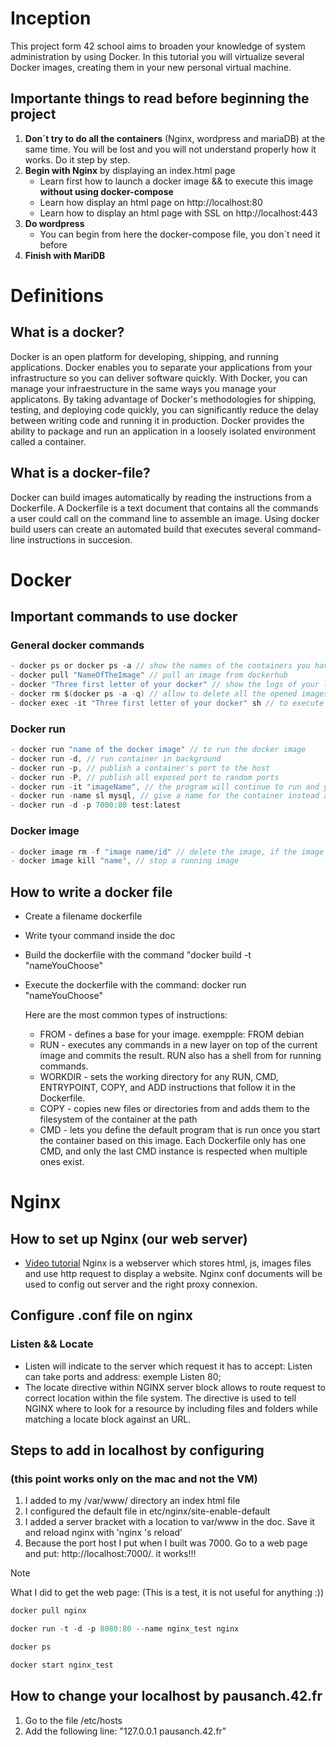 # Inception
This project form 42 school aims to broaden your knowledge of system administration by using Docker. In this tutorial you will virtualize several Docker images, creating them in your new personal virtual machine. 

## Importante things to read before beginning the project
1. **Don´t try to do all the containers** (Nginx, wordpress and mariaDB) at the same time. You will be lost and you will not understand properly how it works. Do it step by step.
2. **Begin with Nginx** by displaying an index.html page
   - Learn first how to launch a docker image && to execute this image **without using docker-compose**
   - Learn how display an html page on http://localhost:80
   - Learn how to display an html page with SSL on http://localhost:443
3. **Do wordpress**
   - You can begin from here the docker-compose file, you don´t need it before
4. **Finish with MariDB**


# Definitions
## What is a docker?
Docker is an open platform for developing, shipping, and running applications. Docker enables you to separate your applications from your infrastructure so you can deliver software quickly. With Docker, you can manage your infraestructure in the same ways you manage your applicatons. By taking advantage of Docker's methodologies for shipping, testing, and deploying code quickly, you can significantly reduce the delay between writing code and running it in production. Docker provides the ability to package and run an application in a loosely isolated environment called a container.

## What is a docker-file?
Docker can build images automatically by reading the instructions from a Dockerfile. A Dockerfile is a text document that contains all the commands a user could call on the command line to assemble an image. Using docker build users can create an automated build that executes several command-line instructions in succesion.

# Docker
## Important commands to use docker
### General docker commands
```c
- docker ps or docker ps -a // show the names of the containers you have + the id you need and the port associated.
- docker pull "NameOfTheImage" // pull an image from dockerhub
- docker "Three first letter of your docker" // show the logs of your last run of dockers
- docker rm $(docker ps -a -q) // allow to delete all the opened images
- docker exec -it "Three first letter of your docker" sh // to execute the program with the shell
```

### Docker run
```c
- docker run "name of the docker image" // to run the docker image
- docker run -d, // run container in background
- docker run -p, // publish a container's port to the host
- docker run -P, // publish all exposed port to random ports
- docker run -it "imageName", // the program will continue to run and you will be able to interact with the container
- docker run -name sl mysql, // give a name for the container instead an ID
- docker run -d -p 7000:80 test:latest
```

### Docker image
```c
- docker image rm -f "image name/id" // delete the image, if the image is running you need to kill it first
- docker image kill "name", // stop a running image
```

## How to write a docker file
* Create a filename dockerfile
* Write tyour command inside the doc
* Build the dockerfile with the command "docker build -t "nameYouChoose"
* Execute the dockerfile with the command: docker run "nameYouChoose"

  Here are the most common types of instructions:
  * FROM - defines a base for your image. exempple: FROM debian
  * RUN - executes any commands in a new layer on top of the current image and commits the result. RUN also has a shell from for running commands.
  * WORKDIR - sets the working directory for any RUN, CMD, ENTRYPOINT, COPY, and ADD instructions that follow it in the Dockerfile.
  * COPY - copies new files or directories from and adds them to the filesystem of the container at the path
  * CMD - lets you define the default program that is run once you start the container based on this image. Each Dockerfile only has one CMD, and only the last CMD instance is respected when multiple ones exist.
 
# Nginx
## How to set up Nginx (our web server)
- [Video tutorial](<http://nginx.org/en/docs/beginners_guide.html>)
Nginx is a webserver which stores html, js, images files and use http request to display a website. Nginx conf documents will be used to config out server and the right proxy connexion.

## Configure .conf file on nginx
### Listen && Locate
* Listen will indicate to the server which request it has to accept: Listen can take ports and address: exemple Listen 80;
* The locate directive within NGINX server block allows to route request to correct location within the file system. The directive is used to tell NGINX where to look for a resource by including files and folders while matching a locate block against an URL.

## Steps to add in localhost by configuring
### (this point works only on the mac and not the VM)
1. I added to my /var/www/ directory an index html file
2. I configured the default file in etc/nginx/site-enable-default
3. I added a server bracket with a location to var/www in the doc. Save it and reload nginx with 'nginx 's reload'
4. Because the port host I put when I built was 7000. Go to a web page and put: http://localhost:7000/. it works!!!


>[!NOTE]
>What I did to get the web page: (This is a test, it is not useful for anything :))
>
>```c
>docker pull nginx
>```
>
>```c
>docker run -t -d -p 8080:80 --name nginx_test nginx
>```
>
>```c
>docker ps
>``` 
>
>```c
>docker start nginx_test
>```

## How to change your localhost by pausanch.42.fr
1. Go to the file /etc/hosts
2. Add the following line: "127.0.0.1 pausanch.42.fr"
